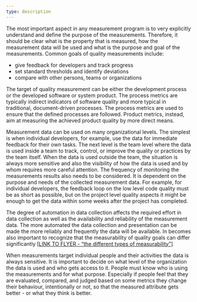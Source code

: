 ```yaml
---
type: description
---
```

The most important aspect in any measurement program is to very explicitly understand and define the purpose of the measurements. Therefore, it should be clear what is the property that is measured, how the measurement data will be used and what is the purpose and goal of the measurements. Common goals of quality measurements include:

* give feedback for developers and track progress
* set standard thresholds and identify deviations
* compare with other persons, teams or organizations

The target of quality measurement can be either the development process or the developed software or system product. The process metrics are typically indirect indicators of software quality and more typical in traditional, document-driven processes. The process metrics are used to ensure that the defined processes are followed. Product metrics, instead, aim at measuring the achieved product quality by more direct means. 

Measurement data can be used on many organizational levels. The simplest is when individual developers, for example, use the data for immediate feedback for their own tasks. The next level is the team level where the data is used inside a team to track, control, or improve the quality or practices by the team itself. When the data is used outside the team, the situation is always more sensitive and also the visibility of how the data is used and by whom requires more careful attention. The frequency of monitoring the measurements results also needs to be considered. It is dependent on the purpose and needs of the collected measurement data. For example, for individual developers, the feedback loop on the low level code quality must be as short as possible, but on the project level quality aspects it might be enough to get the data within some weeks after the project has completed. 

The degree of automation in data collection affects the required effort in data collection as well as the availability and reliability of the measurement data. The more automated the data collection and presentation can be made the more reliably and frequently the data will be available. In becomes also important to recognize that the measurability of quality goals can differ significantly <a class="inline" href="#The_different_types_of_measurability"> [LINK TO FLYER - “the different types of measurability”]</a>

When measurements target individual people and their activities the data is always sensitive. It is important to decide on what level of the organization the data is used and who gets access to it. People must know who is using the measurements and for what purpose. Especially if people feel that they are evaluated, compared, and judged based on some metrics they change their behaviour, intentionally or not, so that the measured attribute gets better - or what they think is better.